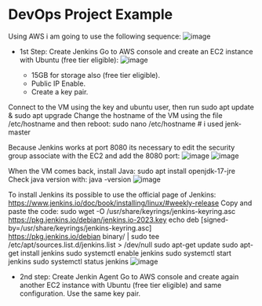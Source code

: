 # DevOps Project Example

Using AWS i am going to use the following sequence:
![image](https://github.com/martinljor/DevOpsProjectExample/assets/7529358/021b390f-bfa6-4d71-98da-c5f7049883fc)


* 1st Step: Create Jenkins
  Go to AWS console and create an EC2 instance with Ubuntu (free tier eligible):
  ![image](https://github.com/martinljor/DevOpsProjectExample/assets/7529358/19044121-a780-477f-b52e-7e97a7999b28)

    * 15GB for storage also (free tier eligible).
    * Public IP Enable.
    * Create a key pair.

Connect to the VM using the key and ubuntu user, then run sudo apt update & sudo apt upgrade
Change the hostname of the VM using the file /etc/hostname and then reboot:  sudo nano /etc/hostname # i used jenk-master

Because Jenkins works at port 8080 its necessary to edit the security group associate with the EC2 and add the 8080 port:
![image](https://github.com/martinljor/DevOpsProjectExample/assets/7529358/98ee1995-acbf-45dd-9a03-436182a0422f)
![image](https://github.com/martinljor/DevOpsProjectExample/assets/7529358/c322b69e-30b2-4adb-aceb-1ac261cd43ea)

When the VM comes back, install Java: sudo apt install openjdk-17-jre
Check java version with: java -version
![image](https://github.com/martinljor/DevOpsProjectExample/assets/7529358/8781e177-6474-426a-9814-18112cb2abc1)

To install Jenkins its possible to use the official page of Jenkins: https://www.jenkins.io/doc/book/installing/linux/#weekly-release
Copy and paste the code:
sudo wget -O /usr/share/keyrings/jenkins-keyring.asc \
  https://pkg.jenkins.io/debian/jenkins.io-2023.key
echo deb [signed-by=/usr/share/keyrings/jenkins-keyring.asc] \
  https://pkg.jenkins.io/debian binary/ | sudo tee \
  /etc/apt/sources.list.d/jenkins.list > /dev/null
sudo apt-get update
sudo apt-get install jenkins
sudo systemctl enable jenkins
sudo systemctl start jenkins
sudo systemctl status jenkins
![image](https://github.com/martinljor/DevOpsProjectExample/assets/7529358/ab33782f-101c-4aed-b6f7-bbd6ed745826)

* 2nd step: Create Jenkin Agent
  Go to AWS console and create again another EC2 instance with Ubuntu (free tier eligible) and same configuration. Use the same key pair.

  




